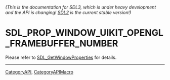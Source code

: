 ###### (This is the documentation for SDL3, which is under heavy development and the API is changing! [SDL2](https://wiki.libsdl.org/SDL2/) is the current stable version!)
# SDL_PROP_WINDOW_UIKIT_OPENGL_FRAMEBUFFER_NUMBER

Please refer to [SDL_GetWindowProperties](SDL_GetWindowProperties) for details.

----
[CategoryAPI](CategoryAPI), [CategoryAPIMacro](CategoryAPIMacro)

